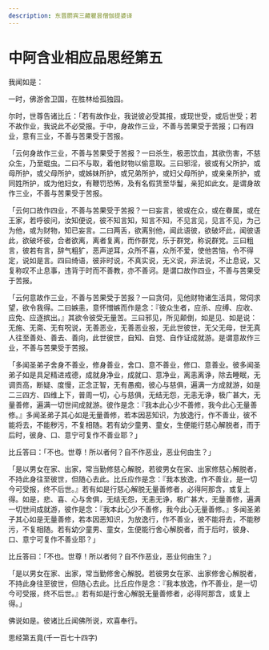 ```yaml
---
description: 东晋罽宾三藏瞿昙僧伽提婆译
---
```


# 中阿含业相应品思经第五

我闻如是：

一时，佛游舍卫国，在胜林给孤独园。

尔时，世尊告诸比丘：「若有故作业，我说彼必受其报，或现世受，或后世受；若不故作业，我说此不必受报。于中，身故作三业，不善与苦果受于苦报；口有四业，意有三业，不善与苦果受于苦报。

「云何身故作三业，不善与苦果受于苦报？一曰杀生，极恶饮血，其欲伤害，不慈众生，乃至蜫虫。二曰不与取，着他财物以偷意取。三曰邪淫，彼或有父所护，或母所护，或父母所护，或姊妹所护，或兄弟所护，或妇父母所护，或亲亲所护，或同姓所护，或为他妇女，有鞭罚恐怖，及有名假赁至华鬘，亲犯如此女。是谓身故作三业，不善与苦果受于苦报。

「云何口故作四业，不善与苦果受于苦报？一曰妄言，彼或在众，或在眷属，或在王家，若呼彼问，汝知便说，彼不知言知，知言不知，不见言见，见言不见，为己为他，或为财物，知已妄言。二曰两舌，欲离别他，闻此语彼，欲破坏此，闻彼语此，欲破坏彼，合者欲离，离者复离，而作群党，乐于群党，称说群党。三曰粗言，彼若有言，辞气粗犷，恶声逆耳，众所不喜，众所不爱，使他苦恼，令不得定，说如是言。四曰绮语，彼非时说，不真实说，无义说，非法说，不止息说，又复称叹不止息事，违背于时而不善教，亦不善诃。是谓口故作四业，不善与苦果受于苦报。

「云何意故作三业，不善与苦果受于苦报？一曰贪伺，见他财物诸生活具，常伺求望，欲令我得。二曰嫉恚，意怀憎嫉而作是念：『彼众生者，应杀、应缚、应收、应免、应逐摈出。』其欲令彼受无量苦。三曰邪见，所见颠倒，如是见、如是说：无施、无斋、无有呪说，无善恶业，无善恶业报，无此世彼世，无父无母，世无真人往至善处、善去、善向，此世彼世，自知、自觉、自作证成就游。是谓意故作三业，不善与苦果受于苦报。

「多闻圣弟子舍身不善业，修身善业，舍口、意不善业，修口、意善业。彼多闻圣弟子如是具足精进戒德，成就身净业，成就口、意净业，离恚离诤，除去睡眠，无调贡高，断疑、度慢，正念正智，无有愚痴，彼心与慈俱，遍满一方成就游，如是二三四方、四维上下，普周一切，心与慈俱，无结无怨，无恚无诤，极广甚大，无量善修，遍满一切世间成就游。彼作是念：『我本此心少不善修，我今此心无量善修。』多闻圣弟子其心如是无量善修，若本因恶知识，为放逸行，作不善业，彼不能将去，不能秽污，不复相随。若有幼少童男、童女，生便能行慈心解脱者，而于后时，彼身、口、意宁可复作不善业耶？」

比丘答曰：「不也。世尊！所以者何？自不作恶业，恶业何由生？」

「是以男女在家、出家，常当勤修慈心解脱，若彼男女在家、出家修慈心解脱者，不持此身往至彼世，但随心去此。比丘应作是念：『我本放逸，作不善业，是一切今可受报，终不后世。』若有如是行慈心解脱无量善修者，必得阿那含，或复上得。如是，悲、喜、心与舍俱，无结无怨，无恚无诤，极广甚大，无量善修，遍满一切世间成就游，彼作是念：『我本此心少不善修，我今此心无量善修。』多闻圣弟子其心如是无量善修，若本因恶知识，为放逸行，作不善业，彼不能将去，不能秽污，不复相随。若有幼少童男、童女，生便能行舍心解脱者，而于后时，彼身、口、意宁可复作不善业耶？」

比丘答曰：「不也。世尊！所以者何？自不作恶业，恶业何由生？」

「是以男女在家、出家，常当勤修舍心解脱。若彼男女在家、出家修舍心解脱者，不持此身往至彼世，但随心去此。比丘应作是念：『我本放逸，作不善业，是一切今可受报，终不后世。』若有如是行舍心解脱无量善修者，必得阿那含，或复上得。」

佛说如是。彼诸比丘闻佛所说，欢喜奉行。

思经第五竟(千一百七十四字)
